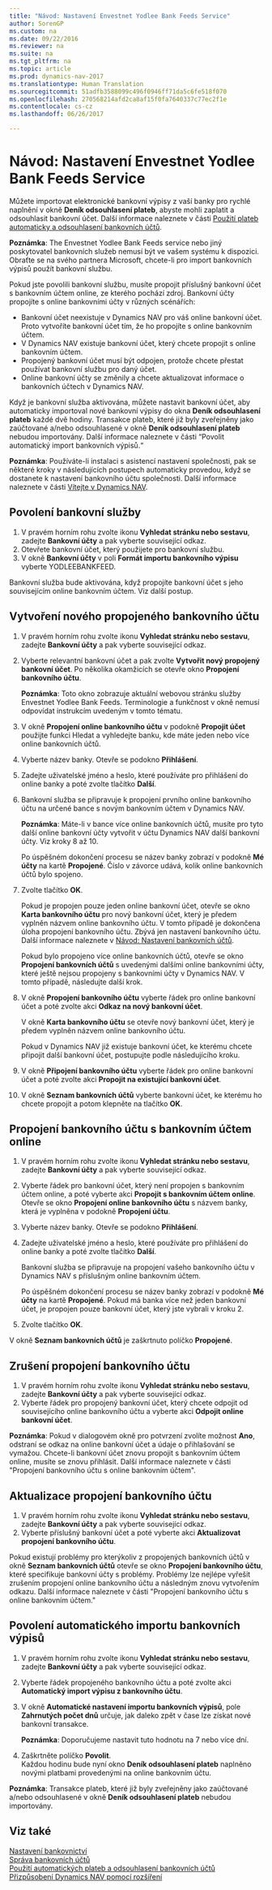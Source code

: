 ```yaml
---
title: "Návod: Nastavení Envestnet Yodlee Bank Feeds Service"
author: SorenGP
ms.custom: na
ms.date: 09/22/2016
ms.reviewer: na
ms.suite: na
ms.tgt_pltfrm: na
ms.topic: article
ms.prod: dynamics-nav-2017
ms.translationtype: Human Translation
ms.sourcegitcommit: 51adfb3588099c496f0946ff71da5c6fe518f070
ms.openlocfilehash: 270568214afd2ca8af15f0fa7640337c77ec2f1e
ms.contentlocale: cs-cz
ms.lasthandoff: 06/26/2017

---
```


# <a name="how-to-set-up-the-envestnet-yodlee-bank-feeds-service"></a>Návod: Nastavení Envestnet Yodlee Bank Feeds Service
Můžete importovat elektronické bankovní výpisy z vaší banky pro rychlé naplnění v okně **Deník odsouhlasení plateb**, abyste mohli zaplatit a odsouhlasit bankovní účet. Další informace naleznete v části [Použití plateb automaticky a odsouhlasení bankovních účtů](receivables-apply-payments-auto-reconcile-bank-accounts.md).

**Poznámka**: The Envestnet Yodlee Bank Feeds service nebo jiný poskytovatel bankovních služeb nemusí být ve vašem systému k dispozici. Obraťte se na svého partnera Microsoft, chcete-li pro import bankovních výpisů použít bankovní službu.

Pokud jste povolili bankovní službu, musíte propojit příslušný bankovní účet s bankovním účtem online, ze kterého pochází zdroj. Bankovní účty propojíte s online bankovními účty v různých scénářích:

- Bankovní účet neexistuje v Dynamics NAV pro váš online bankovní účet. Proto vytvoříte bankovní účet tím, že ho propojíte s online bankovním účtem.
- V Dynamics NAV existuje bankovní účet, který chcete propojit s online bankovním účtem.
- Propojený bankovní účet musí být odpojen, protože chcete přestat používat bankovní službu pro daný účet.
- Online bankovní účty se změnily a chcete aktualizovat informace o bankovních účtech v Dynamics NAV.

Když je bankovní služba aktivována, můžete nastavit bankovní účet, aby automaticky importoval nové bankovní výpisy do okna **Deník odsouhlasení plateb** každé dvě hodiny. Transakce plateb, které již byly zveřejněny jako zaúčtované a/nebo odsouhlasené v okně **Deník odsouhlasení plateb** nebudou importovány. Další informace naleznete v části “Povolit automatický import bankovních výpisů.“

**Poznámka**: Používáte-li instalaci s asistencí nastavení společnosti, pak se některé kroky v následujících postupech automaticky provedou, když se dostanete k nastavení bankovního účtu společnosti. Další informace naleznete v části [Vítejte v Dynamics NAV](across-get-started.md).

## <a name="to-enable-the-bank-feed-service"></a>Povolení bankovní služby 
1. V pravém horním rohu zvolte ikonu **Vyhledat stránku nebo sestavu**, zadejte **Bankovní účty** a pak vyberte související odkaz.
2. Otevřete bankovní účet, který použijete pro bankovní službu.
3. V okně **Bankovní účty** v poli **Formát importu bankovního výpisu** vyberte YODLEEBANKFEED.  

Bankovní služba bude aktivována, když propojíte bankovní účet s jeho souvisejícím online bankovním účtem. Viz další postup.  

## <a name="to-create-a-new-linked-bank-account"></a>Vytvoření nového propojeného bankovního účtu
1. V pravém horním rohu zvolte ikonu **Vyhledat stránku nebo sestavu**, zadejte **Bankovní účty** a pak vyberte související odkaz.
2. Vyberte relevantní bankovní účet a pak zvolte **Vytvořit nový propojený bankovní účet**. Po několika okamžicích se otevře okno **Propojení bankovního účtu**.

    **Poznámka**: Toto okno zobrazuje aktuální webovou stránku služby Envestnet Yodlee Bank Feeds. Terminologie a funkčnost v okně nemusí odpovídat instrukcím uvedeným v tomto tématu.  
3. V okně **Propojení online bankovního účtu** v podokně **Propojit účet** použijte funkci Hledat a vyhledejte banku, kde máte jeden nebo více online bankovních účtů.
4. Vyberte název banky. Otevře se podokno **Přihlášení**.
5. Zadejte uživatelské jméno a heslo, které používáte pro přihlášení do online banky a poté zvolte tlačítko **Další**.  
6. Bankovní služba se připravuje k propojení prvního online bankovního účtu na určené bance s novým bankovním účtem v Dynamics NAV.

    **Poznámka**: Máte-li v bance více online bankovních účtů, musíte pro tyto další online bankovní účty vytvořit v účtu Dynamics NAV další bankovní účty. Viz kroky 8 až 10.

    Po úspěšném dokončení procesu se název banky zobrazí v podokně **Mé účty** na kartě **Propojené**. Číslo v závorce udává, kolik online bankovních účtů bylo spojeno.
7. Zvolte tlačítko **OK**.

    Pokud je propojen pouze jeden online bankovní účet, otevře se okno **Karta bankovního účtu** pro nový bankovní účet, který je předem vyplněn názvem online bankovního účtu. V tomto případě je dokončena úloha propojení bankovního účtu. Zbývá jen nastavení bankovního účtu. Další informace naleznete v [Návod: Nastavení bankovních účtů](bank-how-setup-bank-accounts.md).

    Pokud bylo propojeno více online bankovních účtů, otevře se okno **Propojení bankovních účtů** s uvedenými dalšími online bankovními účty, které ještě nejsou propojeny s bankovními účty v Dynamics NAV. V tomto případě, následujte další krok.  
8. V okně **Propojení bankovního účtu** vyberte řádek pro online bankovní účet a poté zvolte akci **Odkaz na nový bankovní účet**.

    V okně **Karta bankovního účtu** se otevře nový bankovní účet, který je předem vyplněn názvem online bankovního účtu.

    Pokud v Dynamics NAV již existuje bankovní účet, ke kterému chcete připojit další bankovní účet, postupujte podle následujícího kroku.  
9. V okně **Připojení bankovního účtu** vyberte řádek pro online bankovní účet a poté zvolte akci **Propojit na existující bankovní účet**.
10. V okně **Seznam bankovních účtů** vyberte bankovní účet, ke kterému ho chcete propojit a potom klepněte na tlačítko **OK**.

## <a name="to-link-a-bank-account-to-an-online-bank-account"></a>Propojení bankovního účtu s bankovním účtem online
1. V pravém horním rohu zvolte ikonu **Vyhledat stránku nebo sestavu**, zadejte **Bankovní účty** a pak vyberte související odkaz.
2. Vyberte řádek pro bankovní účet, který není propojen s bankovním účtem online, a poté vyberte akci **Propojit s bankovním účtem online**. Otevře se okno **Propojení online bankovního účtu** s názvem banky, která je vyplněna v podokně **Propojení účtu**.
3. Vyberte název banky. Otevře se podokno **Přihlášení**.
4. Zadejte uživatelské jméno a heslo, které používáte pro přihlášení do online banky a poté zvolte tlačítko **Další**.

    Bankovní služba se připravuje na propojení vašeho bankovního účtu v Dynamics NAV s příslušným online bankovním účtem.

    Po úspěšném dokončení procesu se název banky zobrazí v podokně **Mé účty** na kartě **Propojené**. Pokud má banka více než jeden bankovní účet, je propojen pouze bankovní účet, který jste vybrali v kroku 2.
5. Zvolte tlačítko **OK**.

V okně **Seznam bankovních účtů** je zaškrtnuto políčko **Propojené**.

## <a name="to-unlink-a-bank-account"></a>Zrušení propojení bankovního účtu
1. V pravém horním rohu zvolte ikonu **Vyhledat stránku nebo sestavu**, zadejte **Bankovní účty** a pak vyberte související odkaz.  
2. Vyberte řádek pro propojený bankovní účet, který chcete odpojit od souvisejícího online bankovního účtu a vyberte akci **Odpojit online bankovní účet**.

**Poznámka**: Pokud v dialogovém okně pro potvrzení zvolíte možnost **Ano**, odstraní se odkaz na online bankovní účet a údaje o přihlašování se vymažou. Chcete-li bankovní účet znovu propojit s bankovním účtem online, musíte se znovu přihlásit. Další informace naleznete v části "Propojení bankovního účtu s online bankovním účtem".

## <a name="to-update-bank-account-linking"></a>Aktualizace propojení bankovního účtu
1. V pravém horním rohu zvolte ikonu **Vyhledat stránku nebo sestavu**, zadejte **Bankovní účty** a pak vyberte související odkaz.
2. Vyberte příslušný bankovní účet a poté vyberte akci **Aktualizovat propojení bankovního účtu**.

Pokud existují problémy pro kterýkoliv z propojených bankovních účtů v okně **Seznam bankovních účtů** otevře se okno **Propojení bankovního účtu**, které specifikuje bankovní účty s problémy. Problémy lze nejlépe vyřešit zrušením propojení online bankovního účtu a následným znovu vytvořením odkazu. Další informace naleznete v části "Propojení bankovního účtu s online bankovním účtem."

## <a name="to-enable-automatic-import-of-bank-statements"></a>Povolení automatického importu bankovních výpisů
1. V pravém horním rohu zvolte ikonu **Vyhledat stránku nebo sestavu**, zadejte **Bankovní účty** a pak vyberte související odkaz.
2. Vyberte řádek propojeného bankovního účtu a poté zvolte akci **Automatický import výpisu z bankovního účtu**.
3. V okně **Automatické nastavení importu bankovních výpisů**, pole **Zahrnutých počet dnů** určuje, jak daleko zpět v čase lze získat nové bankovní transakce.

    **Poznámka**: Doporučujeme nastavit tuto hodnotu na 7 nebo více dní.
4. Zaškrtněte políčko **Povolit**.  
Každou hodinu bude nyní okno **Deník odsouhlasení plateb** naplněno novými platbami provedenými na online bankovním účtu.

**Poznámka**: Transakce plateb, které již byly zveřejněny jako zaúčtované a/nebo odsouhlasené v okně **Deník odsouhlasení plateb** nebudou importovány.

## <a name="see-also"></a>Viz také  
[Nastavení bankovnictví](bank-setup-banking.md)  
[Správa bankovních účtů](bank-manage-bank-accounts.md)  
[Použití automatických plateb a odsouhlasení bankovních účtů](receivables-apply-payments-auto-reconcile-bank-accounts.md)  
[Přizpůsobení Dynamics NAV pomocí rozšíření ](ui-extensions.md)

